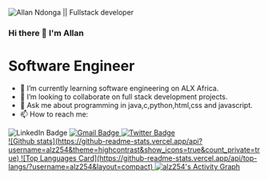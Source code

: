 ![Allan Ndonga || Fullstack developer](https://www.itprotoday.com/sites/itprotoday.com/files/styles/article_featured_retina/public/programming.jpg?itok=6bRkryO5)
### Hi there 👋 I'm Allan

  # Software Engineer
- 🌱 I’m currently learning software engineering on ALX Africa.
- 👯 I’m looking to collaborate on full stack development projects.
- 💬 Ask me about programming in java,c,python,html,css and javascript.
- 📫 How to reach me: 
<div id="badges>
  <a href="https://www.linkedin.com/in/allan-ndonga-566189214/">
    <img src="https://img.shields.io/badge/LinkedIn-blue?style=for-the-badge&logo=linkedin&logoColor=white" alt="LinkedIn Badge"/>
  </a>
  </a>
   <a href="https://mail.google.com/mail/?view=cm&fs=1&to=rezidentalz@gmail.com">
    <img src="https://img.shields.io/badge/Gmail-brown?style=for-the-badge&logo=gmail&logoColor=white" alt="Gmail Badge"/>
  </a>
   <a href="your-twitter-URL">
    <img src="https://img.shields.io/badge/Twitter-blue?style=for-the-badge&logo=twitter&logoColor=white" alt="Twitter Badge"/>
</div> 
![Github stats](https://github-readme-stats.vercel.app/api?username=alz254&theme=highcontrast&show_icons=true&count_private=true)
![Top Languages Card](https://github-readme-stats.vercel.app/api/top-langs/?username=alz254&layout=compact)
<a href="https://github.com/Finyasy/github-readme-activity-graph"><img alt="alz254's Activity Graph" src="https://activity-graph.herokuapp.com/graph?username=alz254&bg_color=1F222E&color=F8D866&line=D9E650&point=FFFFFF&hide_border=true" /></a>
</p>
